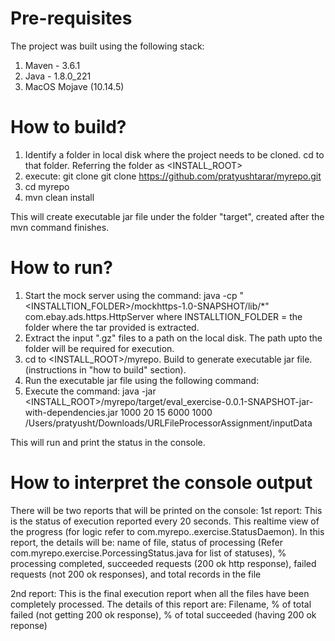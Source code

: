 # Pre-requisites

The project was built using the following stack:
1. Maven - 3.6.1
2. Java -  1.8.0_221
3. MacOS Mojave (10.14.5)

# How to build?

1. Identify a folder in local disk where the project needs to be cloned. cd to that folder. Referring the folder as <INSTALL_ROOT>
2. execute: git clone git clone https://github.com/pratyushtarar/myrepo.git
3. cd myrepo
4. mvn clean install

This will create executable jar file under the folder "target", created after the mvn command finishes.

# How to run?

1. Start the mock server using the command:
	java -cp "<INSTALLTION_FOLDER>/mockhttps-1.0-SNAPSHOT/lib/*" com.ebay.ads.https.HttpServer
	where INSTALLTION_FOLDER = the folder where the tar provided is extracted.
2. Extract the input ".gz" files to a path on the local disk. The path upto the folder will be required for execution.
3. cd to <INSTALL_ROOT>/myrepo. Build to generate executable jar file. (instructions in "how to build" section).
4. Run the executable jar file using the following command:
5. Execute the command:
java -jar <INSTALL_ROOT>/myrepo/target/eval_exercise-0.0.1-SNAPSHOT-jar-with-dependencies.jar 1000 20 15 6000 1000 /Users/pratyusht/Downloads/URLFileProcessorAssignment/inputData

This will run and print the status in the console.

# How to interpret the console output

There will be two reports that will be printed on the console:
1st report: This is the status of execution reported every 20 seconds. This realtime view of the progress (for logic refer to com.myrepo..exercise.StatusDaemon). In this report, the details will be:
name of file, status of processing (Refer com.myrepo.exercise.PorcessingStatus.java for list of statuses), % processing completed, succeeded requests (200 ok http response), failed requests (not 200 ok responses), and total records in the file

2nd report: This is the final execution report when all the files have been completely processed. The details of this report are:
Filename, % of total failed (not getting 200 ok response), % of total succeeded (having 200 ok reponse)
 


